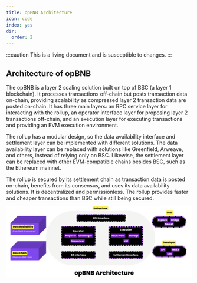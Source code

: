 ```yaml
---
title: opBNB Architecture
icon: code
index: yes
dir:
  order: 2
---
```

:::caution 
This is a living document and is susceptible to changes. 
:::

## Architecture of opBNB

The opBNB is a layer 2 scaling solution built on top of BSC (a layer 1 blockchain). It processes transactions off-chain but posts transaction data on-chain, providing scalability as compressed layer 2 transaction data are posted on-chain. It has three main layers: an RPC service layer for interacting with the rollup, an operator interface layer for proposing layer 2 transactions off-chain, and an execution layer for executing transactions and providing an EVM execution environment. 

The rollup has a modular design, so the data availability interface and settlement layer can be implemented with different solutions. The data availability layer can be replaced with solutions like Greenfield, Arweave, and others, instead of relying only on BSC. Likewise, the settlement layer can be replaced with other EVM-compatible chains besides BSC, such as the Ethereum mainnet. 

The rollup is secured by its settlement chain as transaction data is posted on-chain, benefits from its consensus, and uses its data availability solutions. It is decentralized and permissionless. The rollup provides faster and cheaper transactions than BSC while still being secured.



![image-20230605092452839](../../static/img/opBNB-arch.png)

